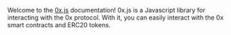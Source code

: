 Welcome to the [0x.js](https://github.com/0xProject/0x.js) documentation! 0x.js is a Javascript library for interacting with the 0x protocol. With it, you can easily interact with the 0x smart contracts and ERC20 tokens.
